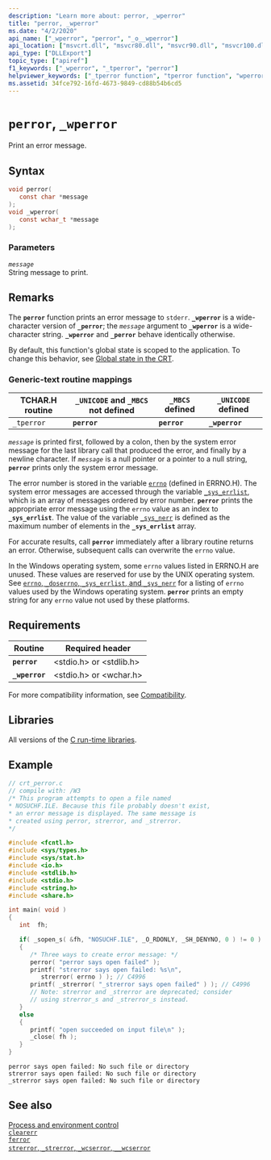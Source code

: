 ```yaml
---
description: "Learn more about: perror, _wperror"
title: "perror, _wperror"
ms.date: "4/2/2020"
api_name: ["_wperror", "perror", "_o__wperror"]
api_location: ["msvcrt.dll", "msvcr80.dll", "msvcr90.dll", "msvcr100.dll", "msvcr100_clr0400.dll", "msvcr110.dll", "msvcr110_clr0400.dll", "msvcr120.dll", "msvcr120_clr0400.dll", "ucrtbase.dll", "api-ms-win-crt-runtime-l1-1-0.dll", "api-ms-win-crt-private-l1-1-0.dll"]
api_type: ["DLLExport"]
topic_type: ["apiref"]
f1_keywords: ["_wperror", "_tperror", "perror"]
helpviewer_keywords: ["_tperror function", "tperror function", "wperror function", "error messages, printing", "printing error messages", "_wperror function", "perror function"]
ms.assetid: 34fce792-16fd-4673-9849-cd88b54b6cd5
---
```

# `perror`, `_wperror`

Print an error message.

## Syntax

```C
void perror(
   const char *message
);
void _wperror(
   const wchar_t *message
);
```

### Parameters

*`message`*\
String message to print.

## Remarks

The **`perror`** function prints an error message to `stderr`. **`_wperror`** is a wide-character version of **`_perror`**; the *`message`* argument to **`_wperror`** is a wide-character string. **`_wperror`** and **`_perror`** behave identically otherwise.

By default, this function's global state is scoped to the application. To change this behavior, see [Global state in the CRT](../global-state.md).

### Generic-text routine mappings

|TCHAR.H routine|`_UNICODE` and `_MBCS` not defined|`_MBCS` defined|`_UNICODE` defined|
|---------------------|------------------------------------|--------------------|-----------------------|
|`_tperror`|**`perror`**|**`perror`**|**`_wperror`**|

*`message`* is printed first, followed by a colon, then by the system error message for the last library call that produced the error, and finally by a newline character. If *`message`* is a null pointer or a pointer to a null string, **`perror`** prints only the system error message.

The error number is stored in the variable [`errno`](../errno-doserrno-sys-errlist-and-sys-nerr.md) (defined in ERRNO.H). The system error messages are accessed through the variable [`_sys_errlist`](../errno-doserrno-sys-errlist-and-sys-nerr.md), which is an array of messages ordered by error number. **`perror`** prints the appropriate error message using the `errno` value as an index to **`_sys_errlist`**. The value of the variable [`_sys_nerr`](../errno-doserrno-sys-errlist-and-sys-nerr.md) is defined as the maximum number of elements in the **`_sys_errlist`** array.

For accurate results, call **`perror`** immediately after a library routine returns an error. Otherwise, subsequent calls can overwrite the `errno` value.

In the Windows operating system, some `errno` values listed in ERRNO.H are unused. These values are reserved for use by the UNIX operating system. See [`errno`, `_doserrno`, `_sys_errlist`, and `_sys_nerr`](../errno-doserrno-sys-errlist-and-sys-nerr.md) for a listing of `errno` values used by the Windows operating system. **`perror`** prints an empty string for any `errno` value not used by these platforms.

## Requirements

|Routine|Required header|
|-------------|---------------------|
|**`perror`**|\<stdio.h> or \<stdlib.h>|
|**`_wperror`**|\<stdio.h> or \<wchar.h>|

For more compatibility information, see [Compatibility](../compatibility.md).

## Libraries

All versions of the [C run-time libraries](../crt-library-features.md).

## Example

```C
// crt_perror.c
// compile with: /W3
/* This program attempts to open a file named
* NOSUCHF.ILE. Because this file probably doesn't exist,
* an error message is displayed. The same message is
* created using perror, strerror, and _strerror.
*/

#include <fcntl.h>
#include <sys/types.h>
#include <sys/stat.h>
#include <io.h>
#include <stdlib.h>
#include <stdio.h>
#include <string.h>
#include <share.h>

int main( void )
{
   int  fh;

   if( _sopen_s( &fh, "NOSUCHF.ILE", _O_RDONLY, _SH_DENYNO, 0 ) != 0 )
   {
      /* Three ways to create error message: */
      perror( "perror says open failed" );
      printf( "strerror says open failed: %s\n",
         strerror( errno ) ); // C4996
      printf( _strerror( "_strerror says open failed" ) ); // C4996
      // Note: strerror and _strerror are deprecated; consider
      // using strerror_s and _strerror_s instead.
   }
   else
   {
      printf( "open succeeded on input file\n" );
      _close( fh );
   }
}
```

```Output
perror says open failed: No such file or directory
strerror says open failed: No such file or directory
_strerror says open failed: No such file or directory
```

## See also

[Process and environment control](../process-and-environment-control.md)\
[`clearerr`](clearerr.md)\
[`ferror`](ferror.md)\
[`strerror`, `_strerror`, `_wcserror`, `__wcserror`](strerror-strerror-wcserror-wcserror.md)
